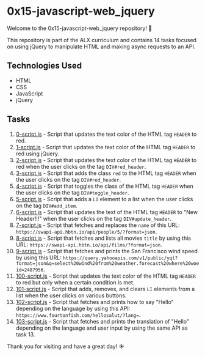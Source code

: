 # 0x15-javascript-web_jquery

Welcome to the 0x15-javascript-web_jquery repository! 🎉

This repository is part of the ALX curriculum and contains 14 tasks focused on using jQuery to manipulate HTML and making async requests to an API.

## Technologies Used

- HTML
- CSS
- JavaScript
- jQuery

## Tasks

1. [0-script.js](./0-script.js) - Script that updates the text color of the HTML tag `HEADER` to red.
2. [1-script.js](./1-script.js) - Script that updates the text color of the HTML tag `HEADER` to red using jQuery.
3. [2-script.js](./2-script.js) - Script that updates the text color of the HTML tag `HEADER` to red when the user clicks on the tag `DIV#red_header`.
4. [3-script.js](./3-script.js) - Script that adds the class `red` to the HTML tag `HEADER` when the user clicks on the tag `DIV#red_header`.
5. [4-script.js](./4-script.js) - Script that toggles the class of the HTML tag `HEADER` when the user clicks on the tag `DIV#toggle_header`.
6. [5-script.js](./5-script.js) - Script that adds a `LI` element to a list when the user clicks on the tag `DIV#add_item`.
7. [6-script.js](./6-script.js) - Script that updates the text of the HTML tag `HEADER` to "New Header!!!" when the user clicks on the tag `DIV#update_header`.
8. [7-script.js](./7-script.js) - Script that fetches and replaces the `name` of this URL: `https://swapi-api.hbtn.io/api/people/5/?format=json`.
9. [8-script.js](./8-script.js) - Script that fetches and lists all movies `title` by using this URL: `https://swapi-api.hbtn.io/api/films/?format=json`.
10. [9-script.js](./9-script.js) - Script that fetches and prints the San Francisco wind speed by using this URL: `https://query.yahooapis.com/v1/public/yql?format=json&q=select%20wind%20from%20weather.forecast%20where%20woeid=2487956`.
11. [100-script.js](./100-script.js) - Script that updates the text color of the HTML tag `HEADER` to red but only when a certain condition is met.
12. [101-script.js](./101-script.js) - Script that adds, removes, and clears `LI` elements from a list when the user clicks on various buttons.
13. [102-script.js](./102-script.js) - Script that fetches and prints how to say "Hello" depending on the language by using this API: `https://www.fourtonfish.com/hellosalut/?lang=`.
14. [103-script.js](./103-script.js) - Script that fetches and prints the translation of "Hello" depending on the language and user input by using the same API as task 13.

Thank you for visiting and have a great day! ☀️
